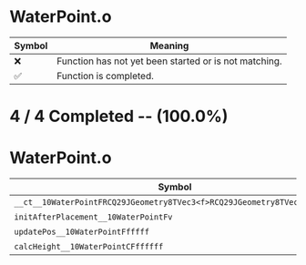 # WaterPoint.o
| Symbol | Meaning 
| ------------- | ------------- 
| :x: | Function has not yet been started or is not matching. 
| :white_check_mark: | Function is completed. 


# 4 / 4 Completed -- (100.0%)
# WaterPoint.o
| Symbol | Decompiled? |
| ------------- | ------------- |
| `__ct__10WaterPointFRCQ29JGeometry8TVec3<f>RCQ29JGeometry8TVec3<f>ffff` | :white_check_mark: |
| `initAfterPlacement__10WaterPointFv` | :white_check_mark: |
| `updatePos__10WaterPointFfffff` | :white_check_mark: |
| `calcHeight__10WaterPointCFffffff` | :white_check_mark: |
